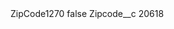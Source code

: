 <?xml version="1.0" encoding="UTF-8"?>
<CustomMetadata xmlns="http://soap.sforce.com/2006/04/metadata" xmlns:xsi="http://www.w3.org/2001/XMLSchema-instance" xmlns:xsd="http://www.w3.org/2001/XMLSchema">
    <label>ZipCode1270</label>
    <protected>false</protected>
    <values>
        <field>Zipcode__c</field>
        <value xsi:type="xsd:string">20618</value>
    </values>
</CustomMetadata>
